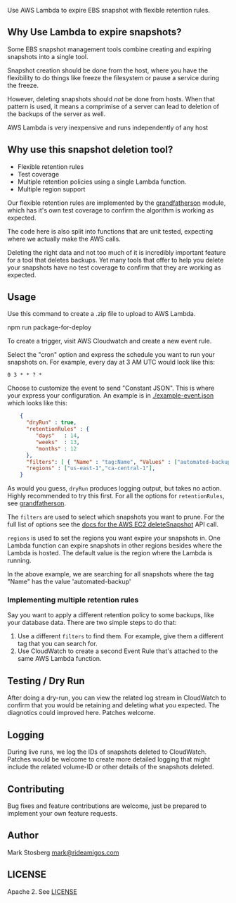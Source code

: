 
Use AWS Lambda to expire EBS snapshot with flexible retention rules.

## Why Use Lambda to expire snapshots?

Some EBS snapshot management tools combine creating and expiring snapshots into a single tool.

Snapshot creation should be done from the host, where you have the flexibility to do things like freeze the filesystem or pause a service during the freeze.

However, deleting snapshots should *not* be done from hosts. When that pattern is used, it means a comprimise of a server can lead to deletion of the backups of the server as well.

AWS Lambda is very inexpensive and runs independently of any host

## Why use this snapshot deletion tool?

  * Flexible retention rules
  * Test coverage
  * Multiple retention policies using a single Lambda function.
  * Multiple region support

Our flexible retention rules are implemented by the [grandfatherson](https://github.com/RideAmigosCorp/grandfatherson) module, which has it's own test coverage to confirm the algorithm is working as expected.

The code here is also split into functions that are unit tested, expecting where we actually make the AWS calls.

Deleting the right data and not too much of it is incredibly important feature for a tool that deletes backups. Yet many tools that offer to help you delete your snapshots have no test coverage to confirm that they are working as expected.

## Usage

Use this command to create a .zip file to upload to AWS Lambda.

   npm run package-for-deploy

To create a trigger, visit AWS Cloudwatch and create a new event rule.

Select the "cron" option and express the schedule you want to run your snapshots on. For example, every day at 3 AM UTC would look like this:


    0 3 * * ? *

Choose to customize the event to send "Constant JSON". This is where your express
your configuration. An example is in [./example-event.json](./example-event.json)
which looks like this:

```json
    {
      "dryRun" : true,
      "retentionRules" : {
         "days"   : 14,
         "weeks"  : 13,
         "months" : 12
      },
      "filters": [ { "Name" : "tag:Name", "Values" : ["automated-backup" ] } ],
      "regions" : ["us-east-1","ca-central-1"],
    }
```

As would you guess, `dryRun` produces logging output, but takes no action. Highly recommended to try this first. For all the options for `retentionRules`,
see [grandfatherson](https://github.com/RideAmigosCorp/grandfatherson).

The `filters` are used to select which snapshots you want to prune. For the full list of options see the [docs for the AWS EC2 deleteSnapshot](http://docs.aws.amazon.com/AWSJavaScriptSDK/latest/AWS/EC2.html) API call.

`regions` is used to set the regions you want expire your snapshots in. One Lambda function can expire snapshots in other regions besides where the Lambda is hosted. The default value is the region where the Lambda is running.

In the above example, we are searching for all snapshots where the tag "Name" has the value 'automated-backup'

### Implementing multiple retention rules

Say you want to apply a different retention policy to some backups, like your database data. There are two simple steps to do that:

  1. Use a different `filters` to find them. For example, give them a different tag that you can search for.
  2. Use CloudWatch to create a second Event Rule that's attached to the same AWS Lambda function.

## Testing / Dry Run

After doing a dry-run, you can view the related log stream in CloudWatch to confirm that you would be retaining and deleting what you expected. The diagnotics could improved here. Patches welcome.

## Logging

During live runs, we log the IDs of snapshots deleted to CloudWatch. Patches would be welcome to create more detailed logging that might include the related volume-ID or other details of the snapshots deleted.

## Contributing

Bug fixes and feature contributions are welcome, just be prepared to implement your own feature requests.

## Author

Mark Stosberg <mark@rideamigos.com>

## LICENSE

Apache 2. See [LICENSE](./LICENSE)


